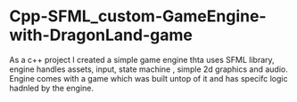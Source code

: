 # Cpp-SFML_custom-GameEngine-with-DragonLand-game
As a c++  project I created a simple game engine thta uses SFML library, engine handles assets, input, state machine , simple 2d graphics and audio. Engine comes with a game which was built untop of it and has specifc logic hadnled by the engine.
